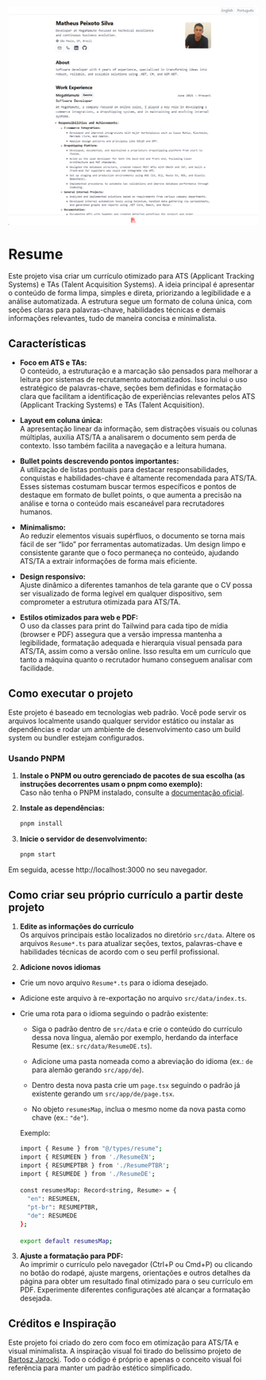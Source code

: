 ![Screenshot do site](./assets/resume.png)

# Resume

Este projeto visa criar um currículo otimizado para ATS (Applicant Tracking Systems) e TAs (Talent Acquisition Systems). A ideia principal é apresentar o conteúdo de forma limpa, simples e direta, priorizando a legibilidade e a análise automatizada. A estrutura segue um formato de coluna única, com seções claras para palavras-chave, habilidades técnicas e demais informações relevantes, tudo de maneira concisa e minimalista.

## Características

- **Foco em ATS e TAs:**  
  O conteúdo, a estruturação e a marcação são pensados para melhorar a leitura por sistemas de recrutamento automatizados. Isso inclui o uso estratégico de palavras-chave, seções bem definidas e formatação clara que facilitam a identificação de experiências relevantes pelos ATS (Applicant Tracking Systems) e TAs (Talent Acquisition).

- **Layout em coluna única:**  
  A apresentação linear da informação, sem distrações visuais ou colunas múltiplas, auxilia ATS/TA a analisarem o documento sem perda de contexto. Isso também facilita a navegação e a leitura humana.

- **Bullet points descrevendo pontos importantes:**  
  A utilização de listas pontuais para destacar responsabilidades, conquistas e habilidades-chave é altamente recomendada para ATS/TA. Esses sistemas costumam buscar termos específicos e pontos de destaque em formato de bullet points, o que aumenta a precisão na análise e torna o conteúdo mais escaneável para recrutadores humanos.

- **Minimalismo:**  
  Ao reduzir elementos visuais supérfluos, o documento se torna mais fácil de ser “lido” por ferramentas automatizadas. Um design limpo e consistente garante que o foco permaneça no conteúdo, ajudando ATS/TA a extrair informações de forma mais eficiente.

- **Design responsivo:**  
  Ajuste dinâmico a diferentes tamanhos de tela garante que o CV possa ser visualizado de forma legível em qualquer dispositivo, sem comprometer a estrutura otimizada para ATS/TA.

- **Estilos otimizados para web e PDF:**  
  O uso da classes para print do Tailwind para cada tipo de mídia (browser e PDF) assegura que a versão impressa mantenha a legibilidade, formatação adequada e hierarquia visual pensada para ATS/TA, assim como a versão online. Isso resulta em um currículo que tanto a máquina quanto o recrutador humano conseguem analisar com facilidade.

## Como executar o projeto

Este projeto é baseado em tecnologias web padrão. Você pode servir os arquivos localmente usando qualquer servidor estático ou instalar as dependências e rodar um ambiente de desenvolvimento caso um build system ou bundler estejam configurados.

### Usando PNPM

1. **Instale o PNPM ou outro gerenciado de pacotes de sua escolha (as instruções decorrentes usam o pnpm como exemplo):**  
   Caso não tenha o PNPM instalado, consulte a [documentação oficial](https://pnpm.io/installation).

2. **Instale as dependências:**  
   ```bash
   pnpm install

3. **Inicie o servidor de desenvolvimento:**
   ```bash
   pnpm start

Em seguida, acesse http://localhost:3000 no seu navegador.

## Como criar seu próprio currículo a partir deste projeto

  1. **Edite as informações do currículo**  
  Os arquivos principais estão localizados no diretório `src/data`. Altere os arquivos `Resume*.ts` para atualizar seções, textos, palavras-chave e habilidades técnicas de acordo com o seu perfil profissional.

  2. **Adicione novos idiomas**  
  - Crie um novo arquivo `Resume*.ts` para o idioma desejado.

  - Adicione este arquivo à re-exportação no arquivo `src/data/index.ts`.

  - Crie uma rota para o idioma seguindo o padrão existente:

    - Siga o padrão dentro de `src/data` e crie o conteúdo do currículo dessa nova língua, alemão por exemplo, herdando da interface Resume (ex.: `src/data/ResumeDE.ts`).

    - Adicione uma pasta nomeada como a abreviação do idioma (ex.: `de` para alemão gerando `src/app/de`). 
    
    - Dentro desta nova pasta crie um `page.tsx` seguindo o padrão já existente gerando um `src/app/de/page.tsx`.

    - No objeto `resumesMap`, inclua o mesmo nome da nova pasta como chave (ex.: `"de"`).

    Exemplo:
    ```bash
    import { Resume } from "@/types/resume";
    import { RESUMEEN } from './ResumeEN';
    import { RESUMEPTBR } from './ResumePTBR';
    import { RESUMEDE } from './ResumeDE';

    const resumesMap: Record<string, Resume> = {
      "en": RESUMEEN,
      "pt-br": RESUMEPTBR,
      "de": RESUMEDE
    };

    export default resumesMap;

  3. **Ajuste a formatação para PDF:**  
  Ao imprimir o currículo pelo navegador (Ctrl+P ou Cmd+P) ou clicando no botão do rodapé, ajuste margens, orientações e outros detalhes da página para obter um resultado final otimizado para o seu currículo em PDF. Experimente diferentes configurações até alcançar a formatação desejada.

## Créditos e Inspiração

Este projeto foi criado do zero com foco em otimização para ATS/TA e visual minimalista. A inspiração visual foi tirado do belíssimo projeto de [Bartosz Jarocki](https://github.com/BartoszJarocki/cv/). Todo o código é próprio e apenas o conceito visual foi referência para manter um padrão estético simplificado.